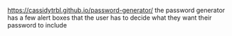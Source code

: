 https://cassidytrbl.github.io/password-generator/
the password generator has a few alert boxes that the user has to decide what they want their password to include
